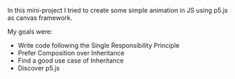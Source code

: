 In this mini-project I tried to create some simple animation in JS using p5.js as canvas framework.

My goals were:

- Write code following the Single Responsibility Principle
- Prefer Composition over Inheritance
- Find a good use case of Inheritance
- Discover p5.js